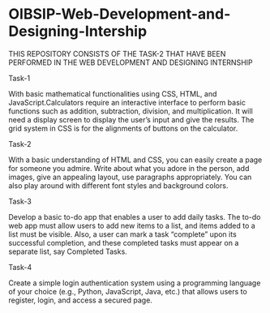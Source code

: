 # OIBSIP-Web-Development-and-Designing-Intership

THIS REPOSITORY CONSISTS OF THE TASK-2 THAT HAVE BEEN PERFORMED IN THE WEB DEVELOPMENT AND DESIGNING INTERNSHIP

Task-1

With basic mathematical functionalities using CSS, HTML, and JavaScript.Calculators require an interactive interface to perform basic functions such as addition, subtraction, division, and multiplication. It will need a  display screen to display the user’s input and give the results. The grid system in CSS is for the alignments of buttons on the calculator.

Task-2

With a basic understanding of HTML and CSS, you can easily create a page for someone you admire. Write about what you adore in the person, add images, give an appealing layout, use paragraphs appropriately. You can also play around with different font styles and background colors.

Task-3

Develop a basic to-do app that enables a user to add daily tasks.
The to-do web app must allow users to add new items to a list, and items added to a list must be visible. Also, a user can mark a task “complete” upon its successful completion, and these completed tasks must appear on a separate list, say Completed Tasks.

Task-4

Create a simple login authentication system using a programming language of your choice (e.g., Python, JavaScript, Java, etc.) that allows users to register, login, and access a secured page.
